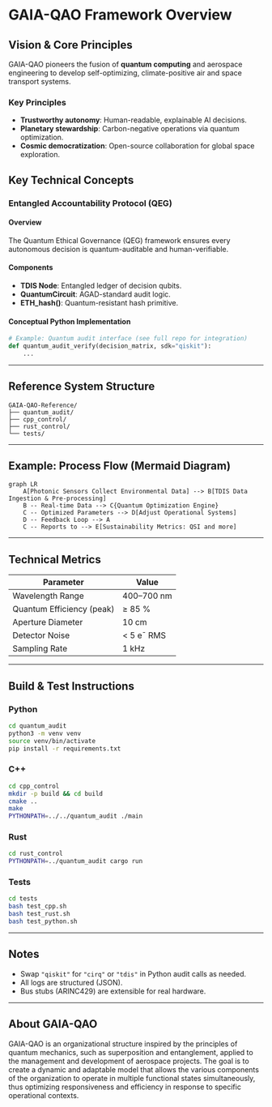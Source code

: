 # GAIA-QAO Framework Overview

## Vision & Core Principles

GAIA-QAO pioneers the fusion of **quantum computing** and aerospace engineering to develop self-optimizing, climate-positive air and space transport systems.

### Key Principles
- **Trustworthy autonomy**: Human-readable, explainable AI decisions.
- **Planetary stewardship**: Carbon-negative operations via quantum optimization.
- **Cosmic democratization**: Open-source collaboration for global space exploration.

## Key Technical Concepts

### Entangled Accountability Protocol (QEG)

#### Overview
The Quantum Ethical Governance (QEG) framework ensures every autonomous decision is quantum-auditable and human-verifiable.

#### Components
- **TDIS Node**: Entangled ledger of decision qubits.
- **QuantumCircuit**: AGAD-standard audit logic.
- **ETH_hash()**: Quantum-resistant hash primitive.

#### Conceptual Python Implementation

```python
# Example: Quantum audit interface (see full repo for integration)
def quantum_audit_verify(decision_matrix, sdk="qiskit"):
    ...
```

---

## Reference System Structure

```plaintext
GAIA-QAO-Reference/
├── quantum_audit/
├── cpp_control/
├── rust_control/
└── tests/
```

---

## Example: Process Flow (Mermaid Diagram)

```mermaid
graph LR
    A[Photonic Sensors Collect Environmental Data] --> B[TDIS Data Ingestion & Pre-processing]
    B -- Real-time Data --> C{Quantum Optimization Engine}
    C -- Optimized Parameters --> D[Adjust Operational Systems]
    D -- Feedback Loop --> A
    C -- Reports to --> E[Sustainability Metrics: QSI and more]
```

---

## Technical Metrics

| Parameter                 | Value         |
|---------------------------|--------------|
| Wavelength Range          | 400–700 nm   |
| Quantum Efficiency (peak) | ≥ 85 %       |
| Aperture Diameter         | 10 cm        |
| Detector Noise            | < 5 e¯ RMS   |
| Sampling Rate             | 1 kHz        |

---

## Build & Test Instructions

### Python
```sh
cd quantum_audit
python3 -m venv venv
source venv/bin/activate
pip install -r requirements.txt
```

### C++
```sh
cd cpp_control
mkdir -p build && cd build
cmake ..
make
PYTHONPATH=../../quantum_audit ./main
```

### Rust
```sh
cd rust_control
PYTHONPATH=../quantum_audit cargo run
```

### Tests
```sh
cd tests
bash test_cpp.sh
bash test_rust.sh
bash test_python.sh
```

---

## Notes
- Swap `"qiskit"` for `"cirq"` or `"tdis"` in Python audit calls as needed.
- All logs are structured (JSON).
- Bus stubs (ARINC429) are extensible for real hardware.

---

## About GAIA-QAO

GAIA-QAO is an organizational structure inspired by the principles of quantum mechanics, such as superposition and entanglement, applied to the management and development of aerospace projects. The goal is to create a dynamic and adaptable model that allows the various components of the organization to operate in multiple functional states simultaneously, thus optimizing responsiveness and efficiency in response to specific operational contexts.
